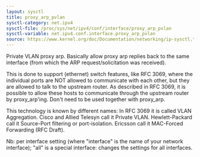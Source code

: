 ```yaml
---
layout: sysctl
title: proxy_arp_pvlan
sysctl-category: net.ipv4
sysctl-file: /proc/sys/net/ipv4/conf/interface/proxy_arp_pvlan
sysctl-variable: net.ipv4.conf.interface.proxy_arp_pvlan
source: https://www.kernel.org/doc/Documentation/networking/ip-sysctl.txt
---
```

Private VLAN proxy arp.
Basically allow proxy arp replies back to the same interface
(from which the ARP request/solicitation was received).

This is done to support (ethernet) switch features, like RFC
3069, where the individual ports are NOT allowed to
communicate with each other, but they are allowed to talk to
the upstream router.  As described in RFC 3069, it is possible
to allow these hosts to communicate through the upstream
router by proxy_arp'ing. Don't need to be used together with
proxy_arp.

This technology is known by different names:
  In RFC 3069 it is called VLAN Aggregation.
  Cisco and Allied Telesyn call it Private VLAN.
  Hewlett-Packard call it Source-Port filtering or port-isolation.
  Ericsson call it MAC-Forced Forwarding (RFC Draft).


Nb: per interface setting (where "interface" is the name of your network interface); "all" is a special interface: changes the settings for all interfaces.

